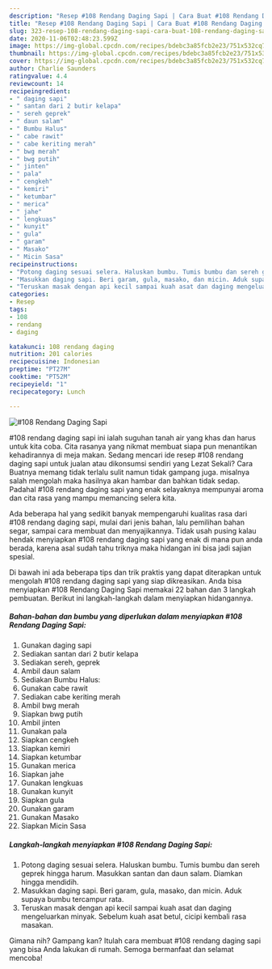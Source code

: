 ```yaml
---
description: "Resep #108 Rendang Daging Sapi | Cara Buat #108 Rendang Daging Sapi Yang Bisa Manjain Lidah"
title: "Resep #108 Rendang Daging Sapi | Cara Buat #108 Rendang Daging Sapi Yang Bisa Manjain Lidah"
slug: 323-resep-108-rendang-daging-sapi-cara-buat-108-rendang-daging-sapi-yang-bisa-manjain-lidah
date: 2020-11-06T02:48:23.599Z
image: https://img-global.cpcdn.com/recipes/bdebc3a85fcb2e23/751x532cq70/108-rendang-daging-sapi-foto-resep-utama.jpg
thumbnail: https://img-global.cpcdn.com/recipes/bdebc3a85fcb2e23/751x532cq70/108-rendang-daging-sapi-foto-resep-utama.jpg
cover: https://img-global.cpcdn.com/recipes/bdebc3a85fcb2e23/751x532cq70/108-rendang-daging-sapi-foto-resep-utama.jpg
author: Charlie Saunders
ratingvalue: 4.4
reviewcount: 14
recipeingredient:
- " daging sapi"
- " santan dari 2 butir kelapa"
- " sereh geprek"
- " daun salam"
- " Bumbu Halus"
- " cabe rawit"
- " cabe keriting merah"
- " bwg merah"
- " bwg putih"
- " jinten"
- " pala"
- " cengkeh"
- " kemiri"
- " ketumbar"
- " merica"
- " jahe"
- " lengkuas"
- " kunyit"
- " gula"
- " garam"
- " Masako"
- " Micin Sasa"
recipeinstructions:
- "Potong daging sesuai selera. Haluskan bumbu. Tumis bumbu dan sereh geprek hingga harum. Masukkan santan dan daun salam. Diamkan hingga mendidih."
- "Masukkan daging sapi. Beri garam, gula, masako, dan micin. Aduk supaya bumbu tercampur rata."
- "Teruskan masak dengan api kecil sampai kuah asat dan daging mengeluarkan minyak. Sebelum kuah asat betul, cicipi kembali rasa masakan."
categories:
- Resep
tags:
- 108
- rendang
- daging

katakunci: 108 rendang daging 
nutrition: 201 calories
recipecuisine: Indonesian
preptime: "PT27M"
cooktime: "PT52M"
recipeyield: "1"
recipecategory: Lunch

---
```



![#108 Rendang Daging Sapi](https://img-global.cpcdn.com/recipes/bdebc3a85fcb2e23/751x532cq70/108-rendang-daging-sapi-foto-resep-utama.jpg)


#108 rendang daging sapi ini ialah suguhan tanah air yang khas dan harus untuk kita coba. Cita rasanya yang nikmat membuat siapa pun menantikan kehadirannya di meja makan.
Sedang mencari ide resep #108 rendang daging sapi untuk jualan atau dikonsumsi sendiri yang Lezat Sekali? Cara Buatnya memang tidak terlalu sulit namun tidak gampang juga. misalnya salah mengolah maka hasilnya akan hambar dan bahkan tidak sedap. Padahal #108 rendang daging sapi yang enak selayaknya mempunyai aroma dan cita rasa yang mampu memancing selera kita.

Ada beberapa hal yang sedikit banyak mempengaruhi kualitas rasa dari #108 rendang daging sapi, mulai dari jenis bahan, lalu pemilihan bahan segar, sampai cara membuat dan menyajikannya. Tidak usah pusing kalau hendak menyiapkan #108 rendang daging sapi yang enak di mana pun anda berada, karena asal sudah tahu triknya maka hidangan ini bisa jadi sajian spesial.




Di bawah ini ada beberapa tips dan trik praktis yang dapat diterapkan untuk mengolah #108 rendang daging sapi yang siap dikreasikan. Anda bisa menyiapkan #108 Rendang Daging Sapi memakai 22 bahan dan 3 langkah pembuatan. Berikut ini langkah-langkah dalam menyiapkan hidangannya.

<!--inarticleads1-->

##### Bahan-bahan dan bumbu yang diperlukan dalam menyiapkan #108 Rendang Daging Sapi:

1. Gunakan  daging sapi
1. Sediakan  santan dari 2 butir kelapa
1. Sediakan  sereh, geprek
1. Ambil  daun salam
1. Sediakan  Bumbu Halus:
1. Gunakan  cabe rawit
1. Sediakan  cabe keriting merah
1. Ambil  bwg merah
1. Siapkan  bwg putih
1. Ambil  jinten
1. Gunakan  pala
1. Siapkan  cengkeh
1. Siapkan  kemiri
1. Siapkan  ketumbar
1. Gunakan  merica
1. Siapkan  jahe
1. Gunakan  lengkuas
1. Gunakan  kunyit
1. Siapkan  gula
1. Gunakan  garam
1. Gunakan  Masako
1. Siapkan  Micin Sasa




<!--inarticleads2-->

##### Langkah-langkah menyiapkan #108 Rendang Daging Sapi:

1. Potong daging sesuai selera. Haluskan bumbu. Tumis bumbu dan sereh geprek hingga harum. Masukkan santan dan daun salam. Diamkan hingga mendidih.
1. Masukkan daging sapi. Beri garam, gula, masako, dan micin. Aduk supaya bumbu tercampur rata.
1. Teruskan masak dengan api kecil sampai kuah asat dan daging mengeluarkan minyak. Sebelum kuah asat betul, cicipi kembali rasa masakan.




Gimana nih? Gampang kan? Itulah cara membuat #108 rendang daging sapi yang bisa Anda lakukan di rumah. Semoga bermanfaat dan selamat mencoba!
